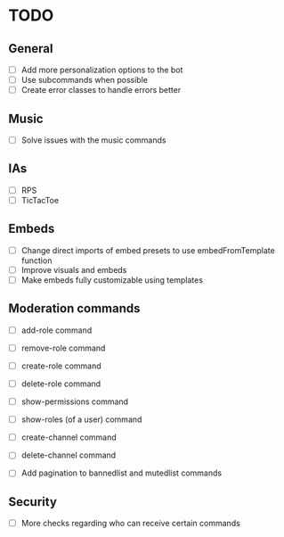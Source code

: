 # TODO

## General

- [ ] Add more personalization options to the bot
- [ ] Use subcommands when possible
- [ ] Create error classes to handle errors better

## Music

- [ ] Solve issues with the music commands

## IAs

- [ ] RPS
- [ ] TicTacToe

## Embeds

- [ ] Change direct imports of embed presets to use embedFromTemplate function
- [ ] Improve visuals and embeds
- [ ] Make embeds fully customizable using templates

## Moderation commands

- [ ] add-role command
- [ ] remove-role command
- [ ] create-role command
- [ ] delete-role command
- [ ] show-permissions command
- [ ] show-roles (of a user) command
- [ ] create-channel command
- [ ] delete-channel command

- [ ] Add pagination to bannedlist and mutedlist commands

## Security

- [ ] More checks regarding who can receive certain commands
